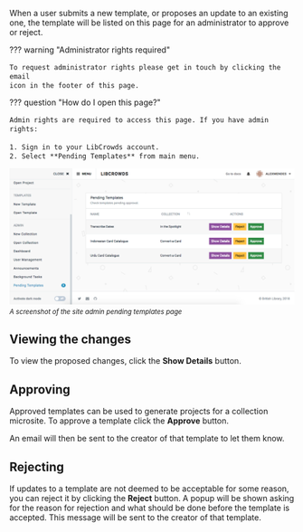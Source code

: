 When a user submits a new template, or proposes an update to an existing one,
the template will be listed on this page for an administrator to approve or
reject.

??? warning "Administrator rights required"

    To request administrator rights please get in touch by clicking the email
    icon in the footer of this page.

??? question "How do I open this page?"

    Admin rights are required to access this page. If you have admin rights:

    1. Sign in to your LibCrowds account.
    2. Select **Pending Templates** from main menu.

![A screenshot of the site admin pending templates page](/assets/img/site/pending-templates.png?raw=true)
<br><small>*A screenshot of the site admin pending templates page*</small>

## Viewing the changes

To view the proposed changes, click the **Show Details** button.

## Approving

Approved templates can be used to generate projects for a collection
microsite. To approve a template click the **Approve** button.

An email will then be sent to the creator of that template to let them know.

## Rejecting

If updates to a template are not deemed to be acceptable for some reason, you
can reject it by clicking the **Reject** button. A popup will be shown asking
for the reason for rejection and what should be done before the template is
accepted. This message will be sent to the creator of that template.
